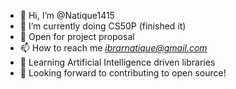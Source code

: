 - 👋 Hi, I’m @Natique1415
- 🌱 I’m currently doing CS50P (finished it)
- 💞️ Open for project proposal 
- 📫 How to reach me *ibrarnatique@gmail.com*
- 🤖 Learning Artificial Intelligence driven libraries
- 📖 Looking forward to contributing to open source!

<!---
Natique1415/Natique1415 is a ✨ particular ✨ repository because its `README.md` (this file) appears on your GitHub profile.
You can click the Preview link to take a look at your changes.
--->
